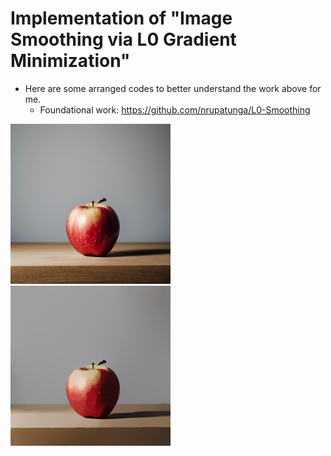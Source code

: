 # Implementation of "Image Smoothing via L0 Gradient Minimization"
- Here are some arranged codes to better understand the work above for me.
    - Foundational work: https://github.com/nrupatunga/L0-Smoothing

<img src="https://github.com/yuki-inaho/L0_image_smoothing/blob/main/data/apple.png" width="256" /><img src="https://github.com/yuki-inaho/L0_image_smoothing/blob/main/data/output.png" width="256" />
